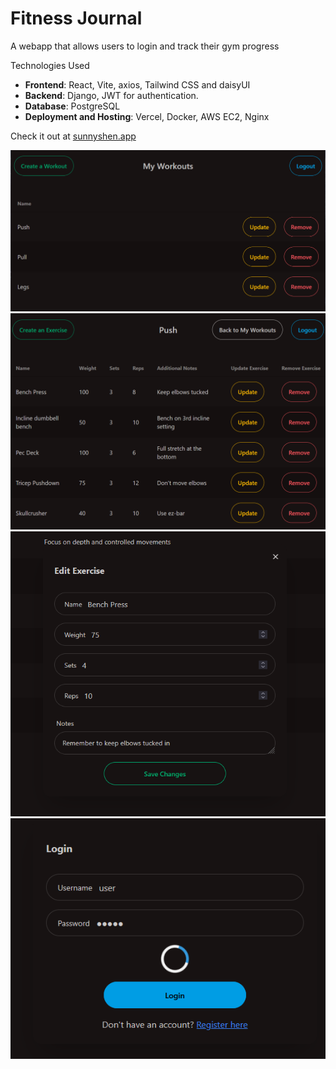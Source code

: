 # Fitness Journal

A webapp that allows users to login and track their gym progress

Technologies Used

-   **Frontend**: React, Vite, axios, Tailwind CSS and daisyUI
-   **Backend**: Django, JWT for authentication.
-   **Database**: PostgreSQL
-   **Deployment and Hosting**: Vercel, Docker, AWS EC2, Nginx

Check it out at [sunnyshen.app](https://www.sunnyshen.app)

![Image of the workout page](./screenshots/ss4.png?raw=true)
![Image of the exercise page](./screenshots/ss6.png?raw=true)
![Image of edit exercise form](./screenshots/ss2.png?raw=true)
![Image of login form](./screenshots/ss3.png?raw=true)
